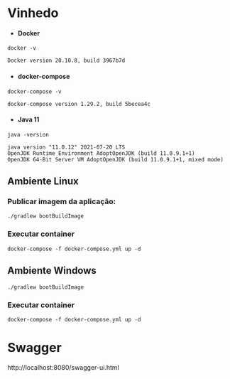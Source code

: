 # Vinhedo

- #### Docker

````
docker -v

Docker version 20.10.8, build 3967b7d
  ````

- #### docker-compose

````
docker-compose -v

docker-compose version 1.29.2, build 5becea4c
  ````


- #### Java 11
````
java -version

java version "11.0.12" 2021-07-20 LTS
OpenJDK Runtime Environment AdoptOpenJDK (build 11.0.9.1+1)
OpenJDK 64-Bit Server VM AdoptOpenJDK (build 11.0.9.1+1, mixed mode)
````

## Ambiente Linux

### Publicar imagem da aplicação:

````
./gradlew bootBuildImage
````

### Executar container
```
docker-compose -f docker-compose.yml up -d
``` 

## Ambiente Windows


````
./gradlew bootBuildImage
````

### Executar container
```
docker-compose -f docker-compose.yml up -d
``` 

# Swagger
http://localhost:8080/swagger-ui.html

